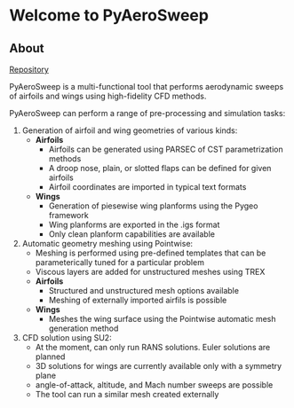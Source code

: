 # Welcome to PyAeroSweep

## About

[Repository](https://github.com/stankarpuktubs/PyAeroSweep)

PyAeroSweep is a multi-functional tool that performs aerodynamic sweeps of airfoils and wings using high-fidelity CFD methods.

PyAeroSweep can perform a range of pre-processing and simulation tasks:

1. Generation of airfoil and wing geometries of various kinds:
    * **Airfoils**
        - Airfoils can be generated using PARSEC of CST parametrization methods
        - A droop nose, plain, or slotted flaps can be defined for given airfoils
        - Airfoil coordinates are imported in typical text formats
    * **Wings**
        - Generation of piesewise wing planforms using the Pygeo framework
        - Wing planforms are exported in the .igs format
        - Only clean planform capabilities are available
2. Automatic geometry meshing using Pointwise:
    * Meshing is performed using pre-defined templates that can be parameterically tuned for a particular problem
    * Viscous layers are added for unstructured meshes using TREX
    * **Airfoils**
        * Structured and unstructured mesh options available
        * Meshing of externally imported airfils is possible
    * **Wings**
        * Meshes the wing surface using the Pointwise automatic mesh generation method
3. CFD solution using SU2:
    * At the moment, can only run RANS solutions. Euler solutions are planned
    * 3D solutions for wings are currently available only with a symmetry plane
    * angle-of-attack, altitude, and Mach number sweeps are possible
    * The tool can run a similar mesh created externally
